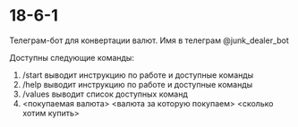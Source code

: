 # 18-6-1
Телеграм-бот для конвертации валют. Имя в телеграм @junk_dealer_bot

Доступны следующие команды:
1) /start выводит инструкцию по работе и доступные команды
2) /help выводит инструкцию по работе и доступные команды
3) /values выводит список доступных команд
4) <покупаемая валюта> <валюта за которую покупаем> <сколько хотим купить>
